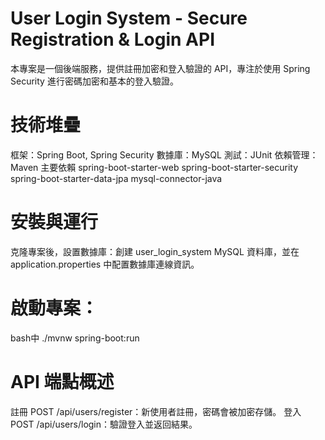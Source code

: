 # User Login System - Secure Registration & Login API
本專案是一個後端服務，提供註冊加密和登入驗證的 API，專注於使用 Spring Security 進行密碼加密和基本的登入驗證。

# 技術堆疊
框架：Spring Boot, Spring Security
數據庫：MySQL
測試：JUnit
依賴管理：Maven
主要依賴
spring-boot-starter-web
spring-boot-starter-security
spring-boot-starter-data-jpa
mysql-connector-java

# 安裝與運行
克隆專案後，設置數據庫：創建 user_login_system MySQL 資料庫，並在 application.properties 中配置數據庫連線資訊。

# 啟動專案：
bash中
./mvnw spring-boot:run

# API 端點概述
註冊
POST /api/users/register：新使用者註冊，密碼會被加密存儲。
登入
POST /api/users/login：驗證登入並返回結果。
